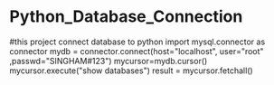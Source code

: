 # Python_Database_Connection
#this project connect database to python
import mysql.connector as connector
mydb = connector.connect(host="localhost", user="root" ,passwd="SINGHAM#123")
mycursor=mydb.cursor()
mycursor.execute("show databases")
result = mycursor.fetchall()

